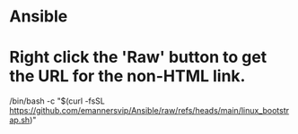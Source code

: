 # Ansible
# Right click the 'Raw' button to get the URL for the non-HTML link.
/bin/bash -c "$(curl -fsSL https://github.com/emannersvip/Ansible/raw/refs/heads/main/linux_bootstrap.sh)"

